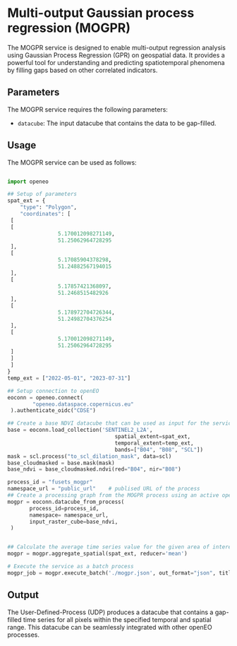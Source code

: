 # Multi-output Gaussian process regression (MOGPR)

The MOGPR service is designed to enable multi-output regression analysis using Gaussian Process Regression (GPR) on geospatial data. It provides a powerful tool for understanding and predicting spatiotemporal phenomena by filling gaps based on other correlated indicators.

## Parameters

The MOGPR service requires the following parameters:

- `datacube`: The input datacube that contains the data to be gap-filled.

## Usage

The MOGPR service can be used as follows:

```python

import openeo

## Setup of parameters
spat_ext = {
    "type": "Polygon",
    "coordinates": [
 [
 [
                5.170012098271149,
                51.25062964728295
 ],
 [
                5.17085904378298,
                51.24882567194015
 ],
 [
                5.17857421368097,
                51.2468515482926
 ],
 [
                5.178972704726344,
                51.24982704376254
 ],
 [
                5.170012098271149,
                51.25062964728295
 ]
 ]
 ]
}
temp_ext = ["2022-05-01", "2023-07-31"]

## Setup connection to openEO
eoconn = openeo.connect(
        "openeo.dataspace.copernicus.eu"
 ).authenticate_oidc("CDSE")

## Create a base NDVI datacube that can be used as input for the service
base = eoconn.load_collection('SENTINEL2_L2A',
                                  spatial_extent=spat_ext,
                                  temporal_extent=temp_ext,
                                  bands=["B04", "B08", "SCL"])
mask = scl.process("to_scl_dilation_mask", data=scl)
base_cloudmasked = base.mask(mask)
base_ndvi = base_cloudmasked.ndvi(red="B04", nir="B08")

process_id = "fusets_mogpr"
namespace_url = "public_url"    # publised URL of the process
## Create a processing graph from the MOGPR process using an active openEO connection
mogpr = eoconn.datacube_from_process(
       process_id=process_id,
       namespace= namespace_url,
       input_raster_cube=base_ndvi, 
 )


## Calculate the average time series value for the given area of interest
mogpr = mogpr.aggregate_spatial(spat_ext, reducer='mean')

# Execute the service as a batch process
mogpr_job = mogpr.execute_batch('./mogpr.json', out_format="json", title=f'FuseTS - MOGPR') 

```

## Output

The User-Defined-Process (UDP) produces a datacube that contains a gap-filled time series for all pixels within the specified temporal and spatial range. This datacube can be seamlessly integrated with other openEO processes.